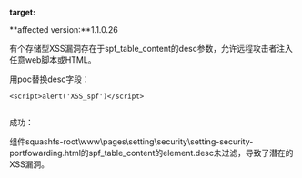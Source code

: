 **target:**

**affected version:**1.1.0.26

有个存储型XSS漏洞存在于spf_table_content的desc参数，允许远程攻击者注入任意web脚本或HTML。

用poc替换desc字段：


```
<script>alert('XSS_spf')</script>
```
![]()

成功：
![]()

组件squashfs-root\www\pages\setting\security\setting-security-portfowarding.html的spf_table_content的element.desc未过滤，导致了潜在的XSS漏洞。
